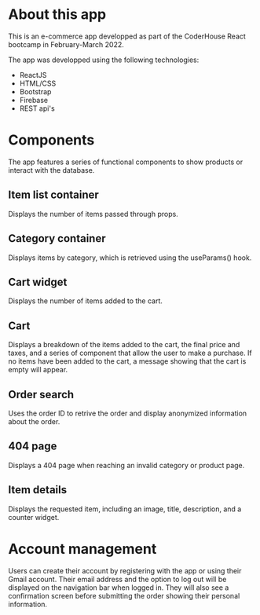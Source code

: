 # About this app

This is an e-commerce app developped as part of the CoderHouse React bootcamp in February-March 2022.

The app was developped using the following technologies:

- ReactJS
- HTML/CSS
- Bootstrap
- Firebase
- REST api's

# Components

The app features a series of functional components to show products or interact with the database.

## Item list container

Displays the number of items passed through props.

## Category container

Displays items by category, which is retrieved using the useParams() hook.

## Cart widget

Displays the number of items added to the cart.

## Cart

Displays a breakdown of the items added to the cart, the final price and taxes, and a series of component that allow the user to make a purchase. If no items have been added to the cart, a message showing that the cart is empty will appear.

## Order search

Uses the order ID to retrive the order and display anonymized information about the order.

## 404 page

Displays a 404 page when reaching an invalid category or product page.

## Item details

Displays the requested item, including an image, title, description, and a counter widget.

# Account management

Users can create their account by registering with the app or using their Gmail account. Their email address and the option to log out will be displayed on the navigation bar when logged in. They will also see a confirmation screen before submitting the order showing their personal information.